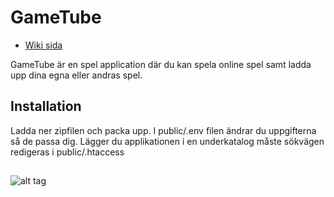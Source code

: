# GameTube


* [Wiki sida](https://github.com/rn222cx/project_1DV608/wiki)

GameTube är en spel application där du kan spela online spel samt ladda upp dina egna eller andras spel.

## Installation
Ladda ner zipfilen och packa upp. I public/.env filen ändrar du uppgifterna så de passa dig.
Lägger du applikationen i en underkatalog måste sökvägen redigeras i public/.htaccess

##
![alt tag](http://www.judins.net/stamp-w3c.png)


